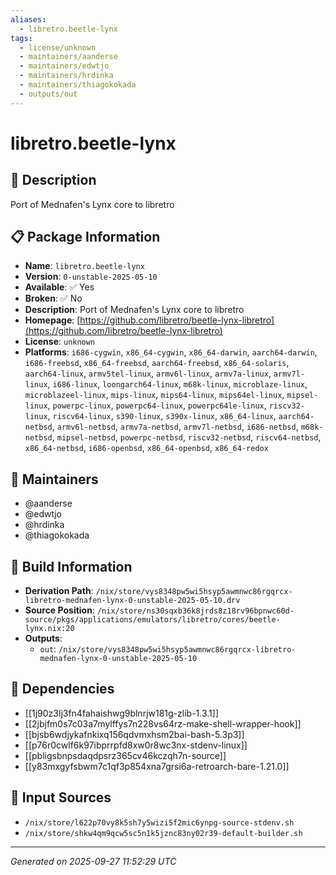 ```yaml
---
aliases:
  - libretro.beetle-lynx
tags:
  - license/unknown
  - maintainers/aanderse
  - maintainers/edwtjo
  - maintainers/hrdinka
  - maintainers/thiagokokada
  - outputs/out
---
```


# libretro.beetle-lynx

## 📝 Description

Port of Mednafen's Lynx core to libretro

## 📋 Package Information

- **Name**: `libretro.beetle-lynx`
- **Version**: `0-unstable-2025-05-10`
- **Available**: ✅ Yes
- **Broken**: ✅ No
- **Description**: Port of Mednafen's Lynx core to libretro
- **Homepage**: [https://github.com/libretro/beetle-lynx-libretro](https://github.com/libretro/beetle-lynx-libretro)
- **License**: `unknown`
- **Platforms**: `i686-cygwin`, `x86_64-cygwin`, `x86_64-darwin`, `aarch64-darwin`, `i686-freebsd`, `x86_64-freebsd`, `aarch64-freebsd`, `x86_64-solaris`, `aarch64-linux`, `armv5tel-linux`, `armv6l-linux`, `armv7a-linux`, `armv7l-linux`, `i686-linux`, `loongarch64-linux`, `m68k-linux`, `microblaze-linux`, `microblazeel-linux`, `mips-linux`, `mips64-linux`, `mips64el-linux`, `mipsel-linux`, `powerpc-linux`, `powerpc64-linux`, `powerpc64le-linux`, `riscv32-linux`, `riscv64-linux`, `s390-linux`, `s390x-linux`, `x86_64-linux`, `aarch64-netbsd`, `armv6l-netbsd`, `armv7a-netbsd`, `armv7l-netbsd`, `i686-netbsd`, `m68k-netbsd`, `mipsel-netbsd`, `powerpc-netbsd`, `riscv32-netbsd`, `riscv64-netbsd`, `x86_64-netbsd`, `i686-openbsd`, `x86_64-openbsd`, `x86_64-redox`
## 👥 Maintainers

- @aanderse
- @edwtjo
- @hrdinka
- @thiagokokada


## 🔧 Build Information

- **Derivation Path**: `/nix/store/vys8348pw5wi5hsyp5awmnwc86rgqrcx-libretro-mednafen-lynx-0-unstable-2025-05-10.drv`
- **Source Position**: `/nix/store/ns30sqxb36k8jrds8z18rv96bpnwc60d-source/pkgs/applications/emulators/libretro/cores/beetle-lynx.nix:20`
- **Outputs**:
  - `out`:  `/nix/store/vys8348pw5wi5hsyp5awmnwc86rgqrcx-libretro-mednafen-lynx-0-unstable-2025-05-10`

## 🔗 Dependencies

- [[1j90z3lj3fn4fahaishwg9blnrjw181g-zlib-1.3.1]]
- [[2jbjfm0s7c03a7mylffys7n228vs64rz-make-shell-wrapper-hook]]
- [[bjsb6wdjykafnkixq156qdvmxhsm2bai-bash-5.3p3]]
- [[p76r0cwlf6k97ibprrpfd8xw0r8wc3nx-stdenv-linux]]
- [[pbligsbnpsdaqdpsrz365cv46kczqh7n-source]]
- [[y83mxgyfsbwm7c1qf3p854xna7grsi6a-retroarch-bare-1.21.0]]

## 📁 Input Sources

- `/nix/store/l622p70vy8k5sh7y5wizi5f2mic6ynpg-source-stdenv.sh`
- `/nix/store/shkw4qm9qcw5sc5n1k5jznc83ny02r39-default-builder.sh`

---
*Generated on 2025-09-27 11:52:29 UTC*
